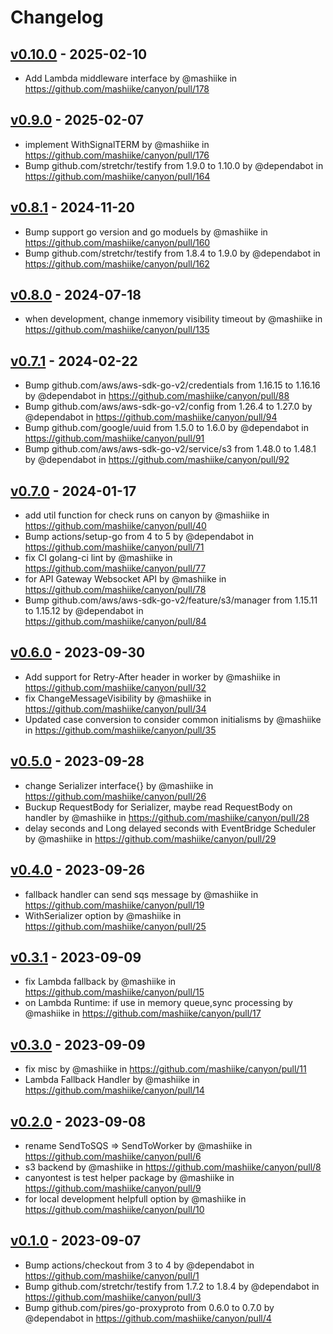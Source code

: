 # Changelog

## [v0.10.0](https://github.com/mashiike/canyon/compare/v0.9.0...v0.10.0) - 2025-02-10
- Add Lambda middleware interface by @mashiike in https://github.com/mashiike/canyon/pull/178

## [v0.9.0](https://github.com/mashiike/canyon/compare/v0.8.1...v0.9.0) - 2025-02-07
- implement WithSignalTERM by @mashiike in https://github.com/mashiike/canyon/pull/176
- Bump github.com/stretchr/testify from 1.9.0 to 1.10.0 by @dependabot in https://github.com/mashiike/canyon/pull/164

## [v0.8.1](https://github.com/mashiike/canyon/compare/v0.8.0...v0.8.1) - 2024-11-20
- Bump support go version and go moduels by @mashiike in https://github.com/mashiike/canyon/pull/160
- Bump github.com/stretchr/testify from 1.8.4 to 1.9.0 by @dependabot in https://github.com/mashiike/canyon/pull/162

## [v0.8.0](https://github.com/mashiike/canyon/compare/v0.7.1...v0.8.0) - 2024-07-18
- when development, change inmemory visibility timeout by @mashiike in https://github.com/mashiike/canyon/pull/135

## [v0.7.1](https://github.com/mashiike/canyon/compare/v0.7.0...v0.7.1) - 2024-02-22
- Bump github.com/aws/aws-sdk-go-v2/credentials from 1.16.15 to 1.16.16 by @dependabot in https://github.com/mashiike/canyon/pull/88
- Bump github.com/aws/aws-sdk-go-v2/config from 1.26.4 to 1.27.0 by @dependabot in https://github.com/mashiike/canyon/pull/94
- Bump github.com/google/uuid from 1.5.0 to 1.6.0 by @dependabot in https://github.com/mashiike/canyon/pull/91
- Bump github.com/aws/aws-sdk-go-v2/service/s3 from 1.48.0 to 1.48.1 by @dependabot in https://github.com/mashiike/canyon/pull/92

## [v0.7.0](https://github.com/mashiike/canyon/compare/v0.6.0...v0.7.0) - 2024-01-17
- add util function for check runs on canyon by @mashiike in https://github.com/mashiike/canyon/pull/40
- Bump actions/setup-go from 4 to 5 by @dependabot in https://github.com/mashiike/canyon/pull/71
- fix CI golang-ci lint by @mashiike in https://github.com/mashiike/canyon/pull/77
- for API Gateway Websocket API by @mashiike in https://github.com/mashiike/canyon/pull/78
- Bump github.com/aws/aws-sdk-go-v2/feature/s3/manager from 1.15.11 to 1.15.12 by @dependabot in https://github.com/mashiike/canyon/pull/84

## [v0.6.0](https://github.com/mashiike/canyon/compare/v0.5.0...v0.6.0) - 2023-09-30
- Add support for Retry-After header in worker by @mashiike in https://github.com/mashiike/canyon/pull/32
- fix ChangeMessageVisibility by @mashiike in https://github.com/mashiike/canyon/pull/34
- Updated case conversion to consider common initialisms by @mashiike in https://github.com/mashiike/canyon/pull/35

## [v0.5.0](https://github.com/mashiike/canyon/compare/v0.4.0...v0.5.0) - 2023-09-28
- change Serializer interface{} by @mashiike in https://github.com/mashiike/canyon/pull/26
- Buckup RequestBody for Serializer, maybe read RequestBody on handler by @mashiike in https://github.com/mashiike/canyon/pull/28
- delay seconds and Long delayed seconds with EventBridge Scheduler by @mashiike in https://github.com/mashiike/canyon/pull/29

## [v0.4.0](https://github.com/mashiike/canyon/compare/v0.3.1...v0.4.0) - 2023-09-26
- fallback handler can send sqs message by @mashiike in https://github.com/mashiike/canyon/pull/19
- WithSerializer option by @mashiike in https://github.com/mashiike/canyon/pull/25

## [v0.3.1](https://github.com/mashiike/canyon/compare/v0.3.0...v0.3.1) - 2023-09-09
- fix Lambda fallback  by @mashiike in https://github.com/mashiike/canyon/pull/15
- on Lambda Runtime: if use in memory queue,sync processing by @mashiike in https://github.com/mashiike/canyon/pull/17

## [v0.3.0](https://github.com/mashiike/canyon/compare/v0.2.0...v0.3.0) - 2023-09-09
- fix misc by @mashiike in https://github.com/mashiike/canyon/pull/11
- Lambda Fallback Handler  by @mashiike in https://github.com/mashiike/canyon/pull/14

## [v0.2.0](https://github.com/mashiike/canyon/compare/v0.1.0...v0.2.0) - 2023-09-08
- rename SendToSQS => SendToWorker by @mashiike in https://github.com/mashiike/canyon/pull/6
- s3 backend by @mashiike in https://github.com/mashiike/canyon/pull/8
- canyontest is test helper package  by @mashiike in https://github.com/mashiike/canyon/pull/9
- for local development helpfull option by @mashiike in https://github.com/mashiike/canyon/pull/10

## [v0.1.0](https://github.com/mashiike/canyon/commits/v0.1.0) - 2023-09-07
- Bump actions/checkout from 3 to 4 by @dependabot in https://github.com/mashiike/canyon/pull/1
- Bump github.com/stretchr/testify from 1.7.2 to 1.8.4 by @dependabot in https://github.com/mashiike/canyon/pull/3
- Bump github.com/pires/go-proxyproto from 0.6.0 to 0.7.0 by @dependabot in https://github.com/mashiike/canyon/pull/4
